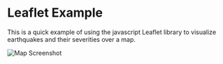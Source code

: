 # Leaflet Example

This is a quick example of using the javascript Leaflet library to visualize earthquakes and their severities over a map.

![Map Screenshot](/Screenshots/mapscreenshot.png)
